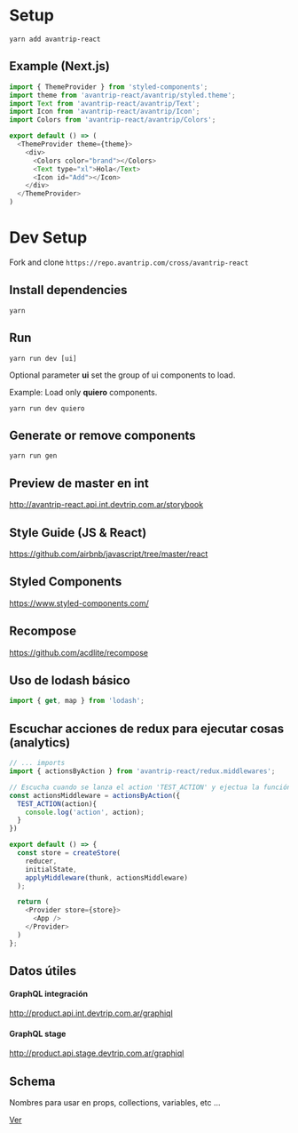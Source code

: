# Setup
`yarn add avantrip-react`

## Example (Next.js)

```javascript
import { ThemeProvider } from 'styled-components';
import theme from 'avantrip-react/avantrip/styled.theme';
import Text from 'avantrip-react/avantrip/Text';
import Icon from 'avantrip-react/avantrip/Icon';
import Colors from 'avantrip-react/avantrip/Colors';

export default () => (
  <ThemeProvider theme={theme}>
    <div>
      <Colors color="brand"></Colors>
      <Text type="xl">Hola</Text>
      <Icon id="Add"></Icon>
    </div>
  </ThemeProvider>
)
```

# Dev Setup
Fork and clone `https://repo.avantrip.com/cross/avantrip-react`

## Install dependencies
`yarn`

## Run
`yarn run dev [ui]`

Optional parameter **ui** set the group of ui components to load.

Example: Load only **quiero** components.

`yarn run dev quiero`

## Generate or remove components
`yarn run gen`

## Preview de master en int
http://avantrip-react.api.int.devtrip.com.ar/storybook

## Style Guide (JS & React)
https://github.com/airbnb/javascript/tree/master/react

## Styled Components
https://www.styled-components.com/

## Recompose
https://github.com/acdlite/recompose


## Uso de lodash básico
```javascript
import { get, map } from 'lodash';
```

## Escuchar acciones de redux para ejecutar cosas (analytics)
```javascript
// ... imports
import { actionsByAction } from 'avantrip-react/redux.middlewares';

// Escucha cuando se lanza el action 'TEST_ACTION' y ejectua la función asociada
const actionsMiddleware = actionsByAction({
  TEST_ACTION(action){
    console.log('action', action);
  }
})

export default () => {
  const store = createStore(
    reducer,
    initialState,
    applyMiddleware(thunk, actionsMiddleware)
  );

  return (
    <Provider store={store}>
      <App />
    </Provider>
  )
};

```

## Datos útiles

#### GraphQL integración
http://product.api.int.devtrip.com.ar/graphiql

#### GraphQL stage
http://product.api.stage.devtrip.com.ar/graphiql


## Schema
Nombres para usar en props, collections, variables, etc ...

[Ver](/SCHEMA.md)
